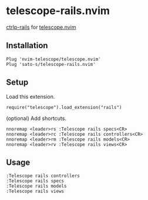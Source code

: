 # telescope-rails.nvim

[ctrlp-rails](https://github.com/iurifq/ctrlp-rails.vim) for [telescope.nvim](https://github.com/nvim-telescope/telescope.nvim)

## Installation

```
Plug 'nvim-telescope/telescope.nvim'
Plug 'sato-s/telescope-rails.nvim'
```

## Setup

Load this extension.

```
require("telescope").load_extension("rails")
```

(optional) Add shortcuts.
```
nnoremap <leader>rs :Telescope rails specs<CR>
nnoremap <leader>rc :Telescope rails controllers<CR>
nnoremap <leader>rm :Telescope rails models<CR>
nnoremap <leader>rv :Telescope rails views<CR>
```

## Usage


```
:Telescope rails controllers
:Telescope rails specs
:Telescope rails models
:Telescope rails views
```

